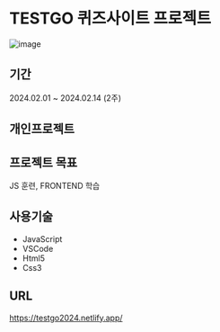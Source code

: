 
# TESTGO 퀴즈사이트 프로젝트

![image](https://github.com/www90kr/TESTHAND/assets/118443929/183ec2f7-bd7e-4467-9f9c-f766e61c7337)


## 기간
  2024.02.01 ~ 2024.02.14 (2주)
## 개인프로젝트

## 프로젝트 목표
JS 훈련, FRONTEND 학습 

## 사용기술
  - JavaScript
  - VSCode
  - Html5
  - Css3





## URL
https://testgo2024.netlify.app/


